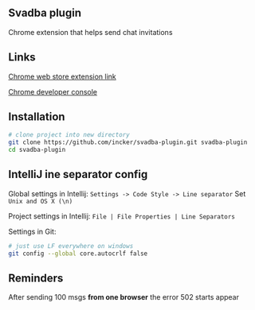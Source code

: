 ## Svadba plugin

Chrome extension that helps send chat invitations

## Links

[Chrome web store extension link](https://chrome.google.com/webstore/detail/svadba-plugin/pmfcnljgkdcikfncdieiillhnmlfobgj?hl=ru&authuser=1)

[Chrome developer console](https://chrome.google.com/webstore/developer/dashboard/g00974767231621207728?authuser=1&page=1)

## Installation

```bash
# clone project into new directory
git clone https://github.com/incker/svadba-plugin.git svadba-plugin
cd svadba-plugin
```

## IntelliJ ine separator config

Global settings in Intellij: 
`Settings -> Code Style -> Line separator` Set `Unix and OS X (\n)`

Project settings in Intellij: 
`File | File Properties | Line Separators`

Settings in Git: 

```bash 
# just use LF everywhere on windows
git config --global core.autocrlf false
```

## Reminders  
After sending 100 msgs **from one browser** the error 502 starts appear
